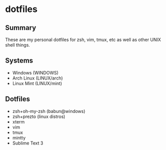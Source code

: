 dotfiles
======

## Summary

These are my personal dotfiles for zsh, vim, tmux, etc as well as other UNIX shell things.

## Systems

* Windows (WINDOWS)
* Arch Linux (LINUX/arch)
* Linux Mint (LINUX/mint)

## Dotfiles
* zsh+oh-my-zsh (babun@windows)
* zsh+prezto (linux distros)
* xterm
* vim
* tmux
* mintty
* Sublime Text 3
